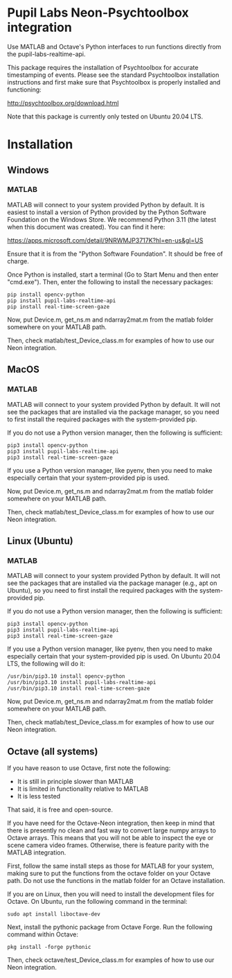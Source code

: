 # Pupil Labs Neon-Psychtoolbox integration

Use MATLAB and Octave's Python interfaces to run functions directly from the 
pupil-labs-realtime-api.

This package requires the installation of Psychtoolbox for accurate timestamping of events. Please see the standard Psychtoolbox installation instructions and first make sure that Psychtoolbox is properly installed and functioning:

http://psychtoolbox.org/download.html

Note that this package is currently only tested on Ubuntu 20.04 LTS.

# Installation

## Windows

### MATLAB

MATLAB will connect to your system provided Python by default. It is easiest to install a version of Python provided by the Python Software Foundation on the Windows Store. We recommend Python 3.11 (the latest when this document was created). You can find it here:

https://apps.microsoft.com/detail/9NRWMJP3717K?hl=en-us&gl=US

Ensure that it is from the "Python Software Foundation". It should be free of charge.

Once Python is installed, start a terminal (Go to Start Menu and then enter "cmd.exe"). Then, enter the following to install the necessary packages:

```
pip install opencv-python
pip install pupil-labs-realtime-api
pip install real-time-screen-gaze
```

Now, put Device.m, get_ns.m and ndarray2mat.m from the matlab folder somewhere on your MATLAB path.

Then, check matlab/test_Device_class.m for examples of how to use our Neon integration.

## MacOS

### MATLAB

MATLAB will connect to your system provided Python by default. It will not see the packages that are installed via the package manager, so you need to first install the required packages with the system-provided pip.

If you do not use a Python version manager, then the following is sufficient:

```
pip3 install opencv-python
pip3 install pupil-labs-realtime-api
pip3 install real-time-screen-gaze
```

If you use a Python version manager, like pyenv, then you need to make especially certain that your system-provided pip is used.

Now, put Device.m, get_ns.m and ndarray2mat.m from the matlab folder somewhere on your MATLAB path.

Then, check matlab/test_Device_class.m for examples of how to use our Neon integration.

## Linux (Ubuntu)

### MATLAB

MATLAB will connect to your system provided Python by default. It will not see the packages that are installed via the package manager (e.g., apt on Ubuntu), so you need to first install the required packages with the system-provided pip.

If you do not use a Python version manager, then the following is sufficient:

```
pip3 install opencv-python
pip3 install pupil-labs-realtime-api
pip3 install real-time-screen-gaze
```

If you use a Python version manager, like pyenv, then you need to make especially certain that your system-provided pip is used. On Ubuntu 20.04 LTS, the following will do it:

```
/usr/bin/pip3.10 install opencv-python
/usr/bin/pip3.10 install pupil-labs-realtime-api
/usr/bin/pip3.10 install real-time-screen-gaze
```

Now, put Device.m, get_ns.m and ndarray2mat.m from the matlab folder somewhere on your MATLAB path.

Then, check matlab/test_Device_class.m for examples of how to use our Neon integration.

## Octave (all systems)

If you have reason to use Octave, first note the following:

- It is still in principle slower than MATLAB
- It is limited in functionality relative to MATLAB
- It is less tested

That said, it is free and open-source.

If you have need for the Octave-Neon integration, then keep in mind
that there is presently no clean and fast way to convert large numpy arrays to Octave arrays.
This means that you will not be able to inspect the eye or scene camera video frames.
Otherwise, there is feature parity with the MATLAB integration.

First, follow the same install steps as those for MATLAB for your system, making sure to put the functions from the octave folder on your Octave path. Do not use the functions in the matlab folder for an Octave installation.

If you are on Linux, then you will need to install the development files for Octave. On Ubuntu, run the following command in the terminal:

```
sudo apt install liboctave-dev
```

Next, install the pythonic package from Octave Forge. Run the following command within Octave:

```
pkg install -forge pythonic
```

Then, check octave/test_Device_class.m for examples of how to use our Neon integration.